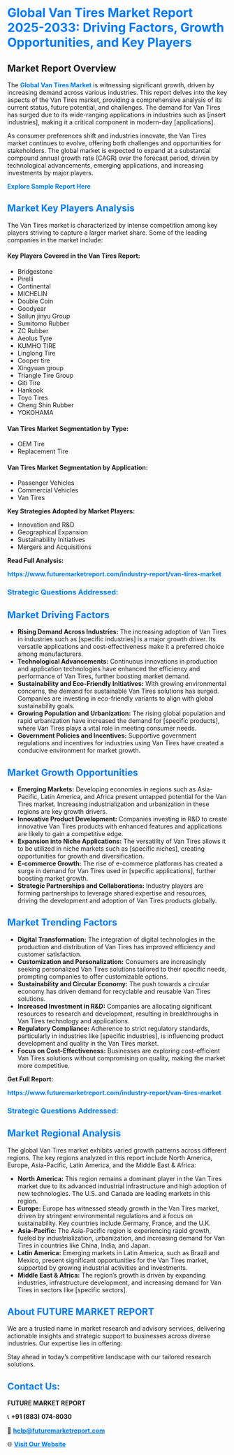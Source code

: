 <h1 style="color: #007BFF;">Global Van Tires Market Report 2025-2033: Driving Factors, Growth Opportunities, and Key Players</h1>

<section id="overview">
<h2>Market Report Overview</h2>
<p>The <a href="https://www.futuremarketreport.com/industry-report/van-tires-market" style="color: #007BFF; text-decoration: none;"><strong>Global Van Tires Market</strong></a> is witnessing significant growth, driven by increasing demand across various industries. This report delves into the key aspects of the Van Tires market, providing a comprehensive analysis of its current status, future potential, and challenges. The demand for Van Tires has surged due to its wide-ranging applications in industries such as [insert industries], making it a critical component in modern-day [applications].</p>
<p>As consumer preferences shift and industries innovate, the Van Tires market continues to evolve, offering both challenges and opportunities for stakeholders. The global market is expected to expand at a substantial compound annual growth rate (CAGR) over the forecast period, driven by technological advancements, emerging applications, and increasing investments by major players.</p>
</section>

<section id="overview">
<p><a href="https://www.futuremarketreport.com/request-sample/reportId=126509" style="color: #007BFF; text-decoration: none;"><strong>Explore Sample Report Here</strong></a></p>
</section>

<section id="key-players">
<h2 style="color: #007BFF;">Market Key Players Analysis</h2>
<p>The Van Tires market is characterized by intense competition among key players striving to capture a larger market share. Some of the leading companies in the market include:</p>
<h4>Key Players Covered in the Van Tires Report:</h4>
<ul><li>Bridgestone</li><li>Pirelli</li><li>Continental</li><li>MICHELIN</li><li>Double Coin</li><li>Goodyear</li><li>Sailun jinyu Group</li><li>Sumitomo Rubber</li><li>ZC Rubber</li><li>Aeolus Tyre</li><li>KUMHO TIRE</li><li>Linglong Tire</li><li>Cooper tire</li><li>Xingyuan group</li><li>Triangle Tire Group</li><li>Giti Tire</li><li>Hankook</li><li>Toyo Tires</li><li>Cheng Shin Rubber</li><li>YOKOHAMA</li></ul>
<h4>Van Tires Market Segmentation by Type:</h4>
<ul><li>OEM Tire</li><li>Replacement Tire</li></ul>

<h4>Van Tires Market Segmentation by Application:</h4>
<ul><li>Passenger Vehicles</li><li>Commercial Vehicles</li><li>Van Tires</li></ul>
<p><strong>Key Strategies Adopted by Market Players:</strong></p>
<ul>
<li>Innovation and R&D</li>
<li>Geographical Expansion</li>
<li>Sustainability Initiatives</li>
<li>Mergers and Acquisitions</li>
</ul>
</section>

<section>
<p><strong>Read Full Analysis: </strong></p><a href="https://www.futuremarketreport.com/industry-report/van-tires-market" style="color: #007BFF; text-decoration: none;"><strong>https://www.futuremarketreport.com/industry-report/van-tires-market</strong></a>
<h3 style="color: #007BFF;">Strategic Questions Addressed:</h3>
</section>

<section id="driving-factors">
<h2 style="color: #007BFF;">Market Driving Factors</h2>
<ul>
<li><strong>Rising Demand Across Industries:</strong> The increasing adoption of Van Tires in industries such as [specific industries] is a major growth driver. Its versatile applications and cost-effectiveness make it a preferred choice among manufacturers.</li>
<li><strong>Technological Advancements:</strong> Continuous innovations in production and application technologies have enhanced the efficiency and performance of Van Tires, further boosting market demand.</li>
<li><strong>Sustainability and Eco-Friendly Initiatives:</strong> With growing environmental concerns, the demand for sustainable Van Tires solutions has surged. Companies are investing in eco-friendly variants to align with global sustainability goals.</li>
<li><strong>Growing Population and Urbanization:</strong> The rising global population and rapid urbanization have increased the demand for [specific products], where Van Tires plays a vital role in meeting consumer needs.</li>
<li><strong>Government Policies and Incentives:</strong> Supportive government regulations and incentives for industries using Van Tires have created a conducive environment for market growth.</li>
</ul>
</section>

<section id="growth-opportunities">
<h2 style="color: #007BFF;">Market Growth Opportunities</h2>
<ul>
<li><strong>Emerging Markets:</strong> Developing economies in regions such as Asia-Pacific, Latin America, and Africa present untapped potential for the Van Tires market. Increasing industrialization and urbanization in these regions are key growth drivers.</li>
<li><strong>Innovative Product Development:</strong> Companies investing in R&D to create innovative Van Tires products with enhanced features and applications are likely to gain a competitive edge.</li>
<li><strong>Expansion into Niche Applications:</strong> The versatility of Van Tires allows it to be utilized in niche markets such as [specific niches], creating opportunities for growth and diversification.</li>
<li><strong>E-commerce Growth:</strong> The rise of e-commerce platforms has created a surge in demand for Van Tires used in [specific applications], further boosting market growth.</li>
<li><strong>Strategic Partnerships and Collaborations:</strong> Industry players are forming partnerships to leverage shared expertise and resources, driving the development and adoption of Van Tires products globally.</li>
</ul>
</section>

<section id="trending-factors">
<h2 style="color: #007BFF;">Market Trending Factors</h2>
<ul>
<li><strong>Digital Transformation:</strong> The integration of digital technologies in the production and distribution of Van Tires has improved efficiency and customer satisfaction.</li>
<li><strong>Customization and Personalization:</strong> Consumers are increasingly seeking personalized Van Tires solutions tailored to their specific needs, prompting companies to offer customizable options.</li>
<li><strong>Sustainability and Circular Economy:</strong> The push towards a circular economy has driven demand for recyclable and reusable Van Tires solutions.</li>
<li><strong>Increased Investment in R&D:</strong> Companies are allocating significant resources to research and development, resulting in breakthroughs in Van Tires technology and applications.</li>
<li><strong>Regulatory Compliance:</strong> Adherence to strict regulatory standards, particularly in industries like [specific industries], is influencing product development and quality in the Van Tires market.</li>
<li><strong>Focus on Cost-Effectiveness:</strong> Businesses are exploring cost-efficient Van Tires solutions without compromising on quality, making the market more competitive.</li>
</ul>
</section>

<section>
<p><strong>Get Full Report: </strong></p><a href="https://www.futuremarketreport.com/industry-report/van-tires-market" style="color: #007BFF; text-decoration: none;"><strong>https://www.futuremarketreport.com/industry-report/van-tires-market</strong></a>
<h3 style="color: #007BFF;">Strategic Questions Addressed:</h3>
</section>


<section id="regional-analysis">
<h2 style="color: #007BFF;">Market Regional Analysis</h2>
<p>The global Van Tires market exhibits varied growth patterns across different regions. The key regions analyzed in this report include North America, Europe, Asia-Pacific, Latin America, and the Middle East & Africa:</p>
<ul>
<li><strong>North America:</strong> This region remains a dominant player in the Van Tires market due to its advanced industrial infrastructure and high adoption of new technologies. The U.S. and Canada are leading markets in this region.</li>
<li><strong>Europe:</strong> Europe has witnessed steady growth in the Van Tires market, driven by stringent environmental regulations and a focus on sustainability. Key countries include Germany, France, and the U.K.</li>
<li><strong>Asia-Pacific:</strong> The Asia-Pacific region is experiencing rapid growth, fueled by industrialization, urbanization, and increasing demand for Van Tires in countries like China, India, and Japan.</li>
<li><strong>Latin America:</strong> Emerging markets in Latin America, such as Brazil and Mexico, present significant opportunities for the Van Tires market, supported by growing industrial activities and investments.</li>
<li><strong>Middle East & Africa:</strong> The region’s growth is driven by expanding industries, infrastructure development, and increasing demand for Van Tires in sectors like [specific sectors].</li>
</ul>
</section>

<footer>
<h2 style="color: #007BFF;">About FUTURE MARKET REPORT</h2>
<p>We are a trusted name in market research and advisory services, delivering actionable insights and strategic support to businesses across diverse industries. Our expertise lies in offering:</p>

<p>Stay ahead in today’s competitive landscape with our tailored research solutions.</p>

<h2 style="color: #007BFF;">Contact Us:</h2>
<p><strong>FUTURE MARKET REPORT</strong></p>
<p>📞 <strong>+91 (883) 074-8030</strong></p>
<p>📧 <strong><a href="mailto:help@futuremarketreport.com" style="color: #007BFF;">help@futuremarketreport.com</a></strong></p>
<p>🌐 <strong><a href="https://www.futuremarketreport.com/" style="color: #007BFF;">Visit Our Website</a></strong></p>
</footer>